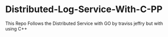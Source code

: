 # Distributed-Log-Service-With-C-PP

This Repo Follows the Distributed Service with GO by traviss jeffry but with using C++ 
